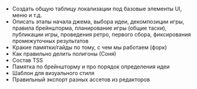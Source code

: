 - Создать общую таблицу локализации под базовые элементы UI, меню и т.д.
- Описать этапы начала джема, выбора идеи, декомпозиции игры, правила брейншторма, планирование игры (общие таски), публикации игры, проведения ретро, первого сбора, фиксирования промежуточных результатов
- Кракие памятки/гайды по тому, с чем мы работаем (форк)
- Как правильно делить полигоны (Соня)
- Состав TSS
- Памятка по брейншторму и про порядок определения идеи
- Шаблон для визуального стиля
- Правильный экспорт разных ассетов из редакторов
